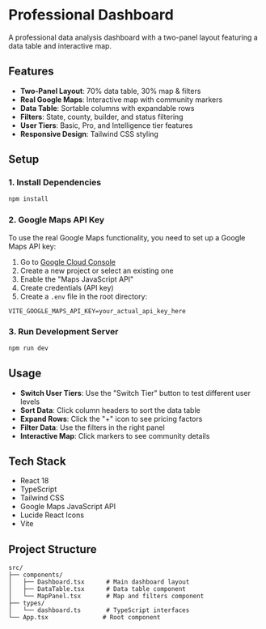 # Professional Dashboard

A professional data analysis dashboard with a two-panel layout featuring a data table and interactive map.

## Features

- **Two-Panel Layout**: 70% data table, 30% map & filters
- **Real Google Maps**: Interactive map with community markers
- **Data Table**: Sortable columns with expandable rows
- **Filters**: State, county, builder, and status filtering
- **User Tiers**: Basic, Pro, and Intelligence tier features
- **Responsive Design**: Tailwind CSS styling

## Setup

### 1. Install Dependencies

```bash
npm install
```

### 2. Google Maps API Key

To use the real Google Maps functionality, you need to set up a Google Maps API key:

1. Go to [Google Cloud Console](https://console.cloud.google.com/)
2. Create a new project or select an existing one
3. Enable the "Maps JavaScript API"
4. Create credentials (API key)
5. Create a `.env` file in the root directory:

```env
VITE_GOOGLE_MAPS_API_KEY=your_actual_api_key_here
```

### 3. Run Development Server

```bash
npm run dev
```

## Usage

- **Switch User Tiers**: Use the "Switch Tier" button to test different user levels
- **Sort Data**: Click column headers to sort the data table
- **Expand Rows**: Click the "+" icon to see pricing factors
- **Filter Data**: Use the filters in the right panel
- **Interactive Map**: Click markers to see community details

## Tech Stack

- React 18
- TypeScript
- Tailwind CSS
- Google Maps JavaScript API
- Lucide React Icons
- Vite

## Project Structure

```
src/
├── components/
│   ├── Dashboard.tsx      # Main dashboard layout
│   ├── DataTable.tsx      # Data table component
│   └── MapPanel.tsx       # Map and filters component
├── types/
│   └── dashboard.ts       # TypeScript interfaces
└── App.tsx               # Root component
```

